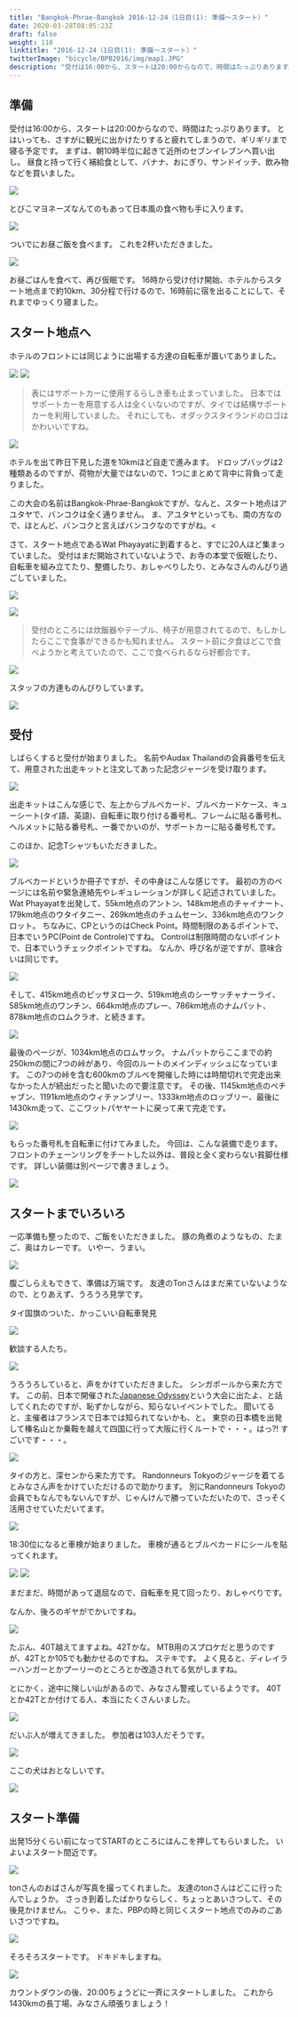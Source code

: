 ```yaml
---
title: "Bangkok-Phrae-Bangkok 2016-12-24（1日目(1): 準備～スタート）"
date: 2020-03-28T08:05:23Z
draft: false
weight: 110
linktitle: "2016-12-24（1日目(1): 準備～スタート）"
twitterImage: "bicycle/BPB2016/img/map1.JPG"
description: "受付は16:00から、スタートは20:00からなので、時間はたっぷりあります。とはいっても、さすがに観光に出かけたりすると疲れてしまうので、ギリギリまで寝る予定です。"
---
```

## 準備

受付は16:00から、スタートは20:00からなので、時間はたっぷりあります。
とはいっても、さすがに観光に出かけたりすると疲れてしまうので、ギリギリまで寝る予定です。
まずは、朝10時半位に起きて近所のセブンイレブンへ買い出し。
昼食と持って行く補給食として、バナナ、おにぎり、サンドイッチ、飲み物などを買いました。

![](../img/IMG_4796.JPG)

とびこマヨネーズなんてのもあって日本風の食べ物も手に入ります。

![](../img/IMG_5111.JPG)

ついでにお昼ご飯を食べます。
これを2杯いただきました。

![](../img/IMG_4797.JPG)

お昼ごはんを食べて、再び仮眠です。
16時から受け付け開始、ホテルからスタート地点まで約10km、30分程で行けるので、16時前に宿を出ることにして、それまでゆっくり寝ました。

## スタート地点へ

ホテルのフロントには同じように出場する方達の自転車が置いてありました。

![](../img/IMG_4800.JPG)
![](../img/IMG_4801.JPG)

>表にはサポートカーに使用するらしき車も止まっていました。
日本ではサポートカーを用意する人は全くいないのですが、タイでは結構サポートカーを利用していました。
それにしても、オダックスタイランドのロゴはかわいいですね。

![](../img/IMG_4802.JPG)

ホテルを出て昨日下見した道を10kmほど自走で進みます。
ドロップバッグは2種類あるのですが、荷物が大量ではないので、1つにまとめて背中に背負って走りました。

この大会の名前はBangkok-Phrae-Bangkokですが、なんと、スタート地点はアユタヤで、バンコクは全く通りません。
ま、アユタヤといっても、南の方なので、ほとんど、バンコクと言えばバンコクなのですがね。<

さて、スタート地点であるWat Phayayatに到着すると、すでに20人ほど集まっていました。
受付はまだ開始されていないようで、お寺の本堂で仮眠したり、自転車を組み立てたり、整備したり、おしゃべりしたり、とみなさんのんびり過ごしていました。

![](../img/IMG_4805.JPG)

![](../img/IMG_4807.JPG)

>受付のところには炊飯器やテーブル、椅子が用意されてるので、もしかしたらここで食事ができるかも知れません。
スタート前に夕食はどこで食べようかと考えていたので、ここで食べられるなら好都合です。

![](../img/IMG_4809.JPG)

スタッフの方達ものんびりしています。

![](../img/IMG_4811.JPG)

## 受付

しばらくすると受付が始まりました。
名前やAudax Thailandの会員番号を伝えて、用意された出走キットと注文してあった記念ジャージを受け取ります。

![](../img/IMG_4814.JPG)

出走キットはこんな感じで、左上からブルベカード、ブルベカードケース、キューシート(タイ語、英語)、自転車に取り付ける番号札、フレームに貼る番号札、ヘルメットに貼る番号札、一番でかいのが、サポートカーに貼る番号札です。

このほか、記念Tシャツもいただきました。

![](../img/IMG_4815.JPG)

ブルベカードというか冊子ですが、その中身はこんな感じです。
最初の方のページには名前や緊急連絡先やレギュレーションが詳しく記述されていました。
Wat Phayayatを出発して、55km地点のアントン、148km地点のチャイナート、179km地点のウタイタニー、269km地点のチュムセーン、336km地点のワンクロット。
ちなみに、CPというのはCheck Point。時間制限のあるポイントで、日本でいうPC(Point de Controle)ですね。
Controlは制限時間のないポイントで、日本でいうチェックポイントですね。
なんか、呼び名が逆ですが、意味合いは同じです。

![](../img/IMG_4817.JPG)

そして、415km地点のピッサヌローク、519km地点のシーサッチャナーライ、585km地点のワンチン、664km地点のプレー、786km地点のナムパット、878km地点のロムクラオ、と続きます。

![](../img/IMG_4818.JPG)

最後のページが、1034km地点のロムサック。
ナムパットからここまでの約250kmの間に7つの峠があり、今回のルートのメインディッシュになっています。
この7つの峠を含む600kmのブルベを開催した時には時間切れで完走出来なかった人が続出だったと聞いたので要注意です。
その後、1145km地点のペチャブン、1191km地点のウィチァンブリー、1333km地点のロッブリー、最後に1430km走って、ここワットパヤヤートに戻って来て完走です。

![](../img/IMG_4819.JPG)

もらった番号札を自転車に付けてみました。
今回は、こんな装備で走ります。
フロントのチェーンリングをチートした以外は、普段と全く変わらない貧脚仕様です。
詳しい装備は別ページで書きましょう。</p>

![](../img/IMG_4820.JPG)

## スタートまでいろいろ

一応準備も整ったので、ご飯をいただきました。
豚の角煮のようなもの、たまご、奥はカレーです。
いやー、うまい。

![](../img/IMG_4821.JPG)

腹ごしらえもできて、準備は万端です。
友達のTonさんはまだ来ていないようなので、とりあえず、うろうろ見学です。

タイ国旗のついた、かっこいい自転車発見

![](../img/IMG_4813.JPG)

歓談する人たち。

![](../img/IMG_4823.JPG)

うろうろしていると、声をかけていただきました。
シンガポールから来た方です。
この前、日本で開催された[Japanese Odyssey](https://www.japanese-odyssey.com/)という大会に出たよ、と話してくれたのですが、恥ずかしながら、知らないイベントでした。
聞いてると、主催者はフランスで日本では知られてないかも、と。
東京の日本橋を出発して榛名山とか乗鞍を越えて四国に行って大阪に行くルートで・・・。はっ?!
すごいです・・・。

![](../img/IMG_4822.JPG)

タイの方と、深センから来た方です。
Randonneurs Tokyoのジャージを着てるとみなさん声をかけていただけるので助かります。
別にRandonneurs Tokyoの会員でもなんでもないんですが、じゃんけんで勝っていただいたので、さっそく活用させていただいてます。

![](../img/IMG_4829.JPG)


18:30位になると車検が始まりました。
車検が通るとブルベカードにシールを貼ってくれます。

![](../img/IMG_4830.JPG)
![](../img/IMG_4837.JPG)

まだまだ、時間があって退屈なので、自転車を見て回ったり、おしゃべりです。

なんか、後ろのギヤがでかいですね。

![](../img/IMG_4832.JPG)

たぶん、40T越えてますよね。42Tかな。
MTB用のスプロケだと思うのですが、42Tとか105でも動かせるのですね。
ステキです。
よく見ると、ディレイラーハンガーとかプーリーのところとか改造されてる気がしますね。

とにかく、途中に険しい山があるので、みなさん警戒しているようです。
40Tとか42Tとか付けてる人、本当にたくさんいました。

![](../img/IMG_4833.JPG)


だいぶ人が増えてきました。
参加者は103人だそうです。

![](../img/IMG_4835.JPG)

ここの犬はおとなしいです。

![](../img/IMG_4839.JPG)

## スタート準備

出発15分くらい前になってSTARTのところにはんこを押してもらいました。
いよいよスタート間近です。

![](../img/IMG_4842.JPG)

tonさんのおばさんが写真を撮ってくれました。
友達のtonさんはどこに行ったんでしょうか。
さっき到着したばかりならしく、ちょっとあいさつして、その後見かけません。
こりゃ、また、PBPの時と同じくスタート地点でのみのごあいさつですね。

![](../img/start2.jpg)

そろそろスタートです。
ドキドキしますね。

![](../img/IMG_4843.JPG)

カウントダウンの後、20:00ちょうどに一斉にスタートしました。
これから1430kmの長丁場、みなさん頑張りましょう！
